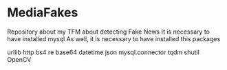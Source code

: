 # MediaFakes
Repository about my TFM about detecting Fake News
It is necessary to have installed mysql As well, it is necessary to have installed this packages

urllib
http
bs4
re
base64
datetime
json
mysql.connector
tqdm
shutil
OpenCV
